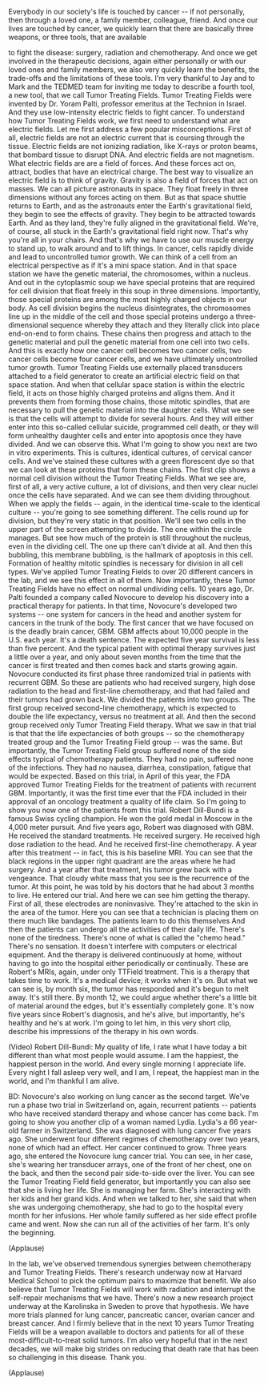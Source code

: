 
Everybody in our society&#39;s life is touched by cancer --
if not personally,
then through a loved one, a family member,
colleague, friend.
And once our lives are touched by cancer,
we quickly learn
that there are basically
three weapons, or three tools, that are available

to fight the disease:
surgery, radiation and chemotherapy.
And once we get involved
in the therapeutic decisions,
again either personally
or with our loved ones and family members,
we also very quickly learn
the benefits, the trade-offs and the limitations
of these tools.
I&#39;m very thankful to Jay and to Mark
and the TEDMED team
for inviting me today
to describe a fourth tool, a new tool,
that we call Tumor Treating Fields.
Tumor Treating Fields
were invented by Dr. Yoram Palti,
professor emeritus at the Technion in Israel.
And they use low-intensity
electric fields
to fight cancer.
To understand how Tumor Treating Fields work,
we first need to understand
what are electric fields.
Let me first address
a few popular misconceptions.
First of all, electric fields
are not an electric current
that is coursing through the tissue.
Electric fields
are not ionizing radiation,
like X-rays or proton beams,
that bombard tissue
to disrupt DNA.
And electric fields
are not magnetism.
What electric fields are
are a field of forces.
And these forces
act on, attract, bodies
that have an electrical charge.
The best way to visualize an electric field
is to think of gravity.
Gravity is also a field of forces
that act on masses.
We can all picture astronauts in space.
They float freely in three dimensions
without any forces acting on them.
But as that space shuttle
returns to Earth,
and as the astronauts enter the Earth&#39;s gravitational field,
they begin to see the effects of gravity.
They begin to be attracted towards Earth.
And as they land,
they&#39;re fully aligned in the gravitational field.
We&#39;re, of course, all stuck in the Earth&#39;s gravitational field right now.
That&#39;s why you&#39;re all in your chairs.
And that&#39;s why we have to use our muscle energy
to stand up, to walk around
and to lift things.
In cancer,
cells rapidly divide
and lead to uncontrolled tumor growth.
We can think of a cell
from an electrical perspective
as if it&#39;s a mini space station.
And in that space station
we have the genetic material, the chromosomes,
within a nucleus.
And out in the cytoplasmic soup
we have special proteins
that are required for cell division
that float freely in this soup
in three dimensions.
Importantly, those special proteins
are among the most highly charged objects
in our body.
As cell division begins
the nucleus disintegrates,
the chromosomes line up
in the middle of the cell
and those special proteins
undergo a three-dimensional sequence
whereby they attach
and they literally click into place end-on-end
to form chains.
These chains
then progress and attach
to the genetic material
and pull the genetic material
from one cell into two cells.
And this is exactly how
one cancer cell becomes two cancer cells,
two cancer cells become four cancer cells,
and we have ultimately
uncontrolled tumor growth.
Tumor Treating Fields
use externally placed transducers
attached to a field generator
to create an artificial electric field
on that space station.
And when that cellular space station
is within the electric field,
it acts on those highly charged proteins
and aligns them.
And it prevents them from forming those chains,
those mitotic spindles,
that are necessary to pull the genetic material
into the daughter cells.
What we see is that the cells will attempt to divide
for several hours.
And they will either enter into
this so-called cellular suicide,
programmed cell death,
or they will form unhealthy daughter cells
and enter into apoptosis
once they have divided.
And we can observe this.
What I&#39;m going to show you next
are two in vitro experiments.
This is cultures, identical cultures,
of cervical cancer cells.
And we&#39;ve stained these cultures
with a green florescent dye
so that we can look at these proteins
that form these chains.
The first clip shows
a normal cell division
without the Tumor Treating Fields.
What we see
are, first of all, a very active culture,
a lot of divisions,
and then very clear nuclei
once the cells have separated.
And we can see them dividing throughout.
When we apply the fields --
again, in the identical time-scale
to the identical culture --
you&#39;re going to see something different.
The cells round up for division,
but they&#39;re very static in that position.
We&#39;ll see two cells
in the upper part of the screen
attempting to divide.
The one within the circle manages.
But see how much of the protein
is still throughout the nucleus,
even in the dividing cell.
The one up there can&#39;t divide at all.
And then this bubbling, this membrane bubbling,
is the hallmark
of apoptosis in this cell.
Formation of healthy mitotic spindles
is necessary for division
in all cell types.
We&#39;ve applied Tumor Treating Fields
to over 20 different cancers in the lab,
and we see this effect
in all of them.
Now importantly,
these Tumor Treating Fields have no effect
on normal undividing cells.
10 years ago,
Dr. Palti founded a company called Novocure
to develop his discovery
into a practical therapy for patients.
In that time, Novocure&#39;s developed two systems --
one system for cancers in the head
and another system for cancers in the trunk of the body.
The first cancer that we have focused on
is the deadly brain cancer, GBM.
GBM affects about 10,000 people
in the U.S. each year.
It&#39;s a death sentence.
The expected five year survival
is less than five percent.
And the typical patient
with optimal therapy
survives just a little over a year,
and only about seven months
from the time that the cancer is first treated
and then comes back and starts growing again.
Novocure conducted
its first phase three randomized trial
in patients with recurrent GBM.
So these are patients
who had received surgery,
high dose radiation to the head
and first-line chemotherapy,
and that had failed and their tumors had grown back.
We divided the patients into two groups.
The first group received second-line chemotherapy,
which is expected to double the life expectancy,
versus no treatment at all.
And then the second group
received only Tumor Treating Field therapy.
What we saw in that trial
is that that the life expectancies of both groups --
so the chemotherapy treated group
and the Tumor Treating Field group --
was the same.
But importantly,
the Tumor Treating Field group
suffered none of the side effects
typical of chemotherapy patients.
They had no pain,
suffered none of the infections.
They had no nausea, diarrhea,
constipation, fatigue
that would be expected.
Based on this trial,
in April of this year,
the FDA approved Tumor Treating Fields
for the treatment of patients
with recurrent GBM.
Importantly, it was the first time ever
that the FDA included
in their approval of an oncology treatment
a quality of life claim.
So I&#39;m going to show you now
one of the patients
from this trial.
Robert Dill-Bundi
is a famous Swiss cycling champion.
He won the gold medal in Moscow
in the 4,000 meter pursuit.
And five years ago,
Robert was diagnosed with GBM.
He received the standard treatments.
He received surgery.
He received high dose radiation to the head.
And he received first-line chemotherapy.
A year after this treatment --
in fact, this is his baseline MRI.
You can see that the black regions
in the upper right quadrant
are the areas where he had surgery.
And a year after that treatment,
his tumor grew back with a vengeance.
That cloudy white mass that you see
is the recurrence of the tumor.
At this point, he was told by his doctors
that he had about 3 months to live.
He entered our trial.
And here we can see him getting the therapy.
First of all, these electrodes are noninvasive.
They&#39;re attached to the skin
in the area of the tumor.
Here you can see
that a technician is placing them on there much like bandages.
The patients learn to do this themselves
And then the patients
can undergo all the activities of their daily life.
There&#39;s none of the tiredness.
There&#39;s none of what is called the &quot;chemo head.&quot;
There&#39;s no sensation.
It doesn&#39;t interfere
with computers or electrical equipment.
And the therapy is delivered continuously
at home,
without having to go into the hospital
either periodically or continually.
These are Robert&#39;s MRIs,
again, under only TTField treatment.
This is a therapy that takes time to work.
It&#39;s a medical device;
it works when it&#39;s on.
But what we can see is, by month six,
the tumor has responded
and it&#39;s begun to melt away.
It&#39;s still there.
By month 12,
we could argue whether
there&#39;s a little bit of material around the edges,
but it&#39;s essentially completely gone.
It&#39;s now five years
since Robert&#39;s diagnosis,
and he&#39;s alive,
but importantly, he&#39;s healthy
and he&#39;s at work.
I&#39;m going to let him, in this very short clip,
describe his impressions of the therapy
in his own words.

(Video) Robert Dill-Bundi: My quality of life,
I rate what I have today
a bit different than what most people would assume.
I am the happiest, the happiest person in the world.
And every single morning I appreciate life.
Every night I fall asleep very well,
and I am, I repeat,
the happiest man in the world,
and I&#39;m thankful I am alive.

BD: Novocure&#39;s also working on lung cancer
as the second target.
We&#39;ve run a phase two trial
in Switzerland
on, again, recurrent patients --
patients who have received standard therapy
and whose cancer has come back.
I&#39;m going to show you another clip
of a woman named Lydia.
Lydia&#39;s a 66 year-old farmer
in Switzerland.
She was diagnosed with lung cancer
five years ago.
She underwent four different regimes of chemotherapy
over two years,
none of which had an effect.
Her cancer continued to grow.
Three years ago,
she entered the Novocure lung cancer trial.
You can see, in her case,
she&#39;s wearing her transducer arrays,
one of the front of her chest, one on the back,
and then the second pair side-to-side over the liver.
You can see the Tumor Treating Field field generator,
but importantly you can also see that she is living her life.
She is managing her farm.
She&#39;s interacting with her kids and her grand kids.
And when we talked to her,
she said that when she was undergoing chemotherapy,
she had to go to the hospital every month for her infusions.
Her whole family suffered
as her side effect profile came and went.
Now she can run
all of the activities of her farm.
It&#39;s only the beginning.

(Applause)

In the lab, we&#39;ve observed tremendous synergies
between chemotherapy and Tumor Treating Fields.
There&#39;s research underway now at Harvard Medical School
to pick the optimum pairs
to maximize that benefit.
We also believe that Tumor Treating Fields will work with radiation
and interrupt the self-repair mechanisms that we have.
There&#39;s now a new research project underway
at the Karolinska in Sweden
to prove that hypothesis.
We have more trials planned
for lung cancer,
pancreatic cancer, ovarian cancer
and breast cancer.
And I firmly believe
that in the next 10 years
Tumor Treating Fields
will be a weapon available to doctors and patients
for all of these most-difficult-to-treat solid tumors.
I&#39;m also very hopeful
that in the next decades,
we will make big strides
on reducing that death rate
that has been so challenging in this disease.
Thank you.

(Applause)


